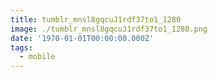 ```yaml
---
title: tumblr_mnsl8gqcuJ1rdf37to1_1280
image: ./tumblr_mnsl8gqcuJ1rdf37to1_1280.png
date: '1970-01-01T00:00:00.000Z'
tags:
  - mobile
---
```


